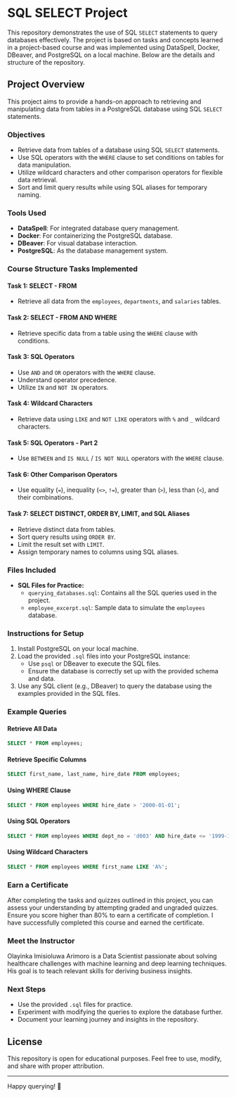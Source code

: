# SQL SELECT Project

This repository demonstrates the use of SQL `SELECT` statements to query databases effectively. The project is based on tasks and concepts learned in a project-based course and was implemented using DataSpell, Docker, DBeaver, and PostgreSQL on a local machine. Below are the details and structure of the repository.

## Project Overview

This project aims to provide a hands-on approach to retrieving and manipulating data from tables in a PostgreSQL database using SQL `SELECT` statements.

### Objectives
- Retrieve data from tables of a database using SQL `SELECT` statements.
- Use SQL operators with the `WHERE` clause to set conditions on tables for data manipulation.
- Utilize wildcard characters and other comparison operators for flexible data retrieval.
- Sort and limit query results while using SQL aliases for temporary naming.

### Tools Used
- **DataSpell**: For integrated database query management.
- **Docker**: For containerizing the PostgreSQL database.
- **DBeaver**: For visual database interaction.
- **PostgreSQL**: As the database management system.

### Course Structure Tasks Implemented

#### Task 1: SELECT - FROM
- Retrieve all data from the `employees`, `departments`, and `salaries` tables.

#### Task 2: SELECT - FROM AND WHERE
- Retrieve specific data from a table using the `WHERE` clause with conditions.

#### Task 3: SQL Operators
- Use `AND` and `OR` operators with the `WHERE` clause.
- Understand operator precedence.
- Utilize `IN` and `NOT IN` operators.

#### Task 4: Wildcard Characters
- Retrieve data using `LIKE` and `NOT LIKE` operators with `%` and `_` wildcard characters.

#### Task 5: SQL Operators - Part 2
- Use `BETWEEN` and `IS NULL` / `IS NOT NULL` operators with the `WHERE` clause.

#### Task 6: Other Comparison Operators
- Use equality (`=`), inequality (`<>`, `!=`), greater than (`>`), less than (`<`), and their combinations.

#### Task 7: SELECT DISTINCT, ORDER BY, LIMIT, and SQL Aliases
- Retrieve distinct data from tables.
- Sort query results using `ORDER BY`.
- Limit the result set with `LIMIT`.
- Assign temporary names to columns using SQL aliases.

### Files Included

- **SQL Files for Practice:**
  - `querying_databases.sql`: Contains all the SQL queries used in the project.
  - `employee_excerpt.sql`: Sample data to simulate the `employees` database.

### Instructions for Setup

1. Install PostgreSQL on your local machine.
2. Load the provided `.sql` files into your PostgreSQL instance:
   - Use `psql` or DBeaver to execute the SQL files.
   - Ensure the database is correctly set up with the provided schema and data.
3. Use any SQL client (e.g., DBeaver) to query the database using the examples provided in the SQL files.

### Example Queries

#### Retrieve All Data
```sql
SELECT * FROM employees;
```

#### Retrieve Specific Columns
```sql
SELECT first_name, last_name, hire_date FROM employees;
```

#### Using WHERE Clause
```sql
SELECT * FROM employees WHERE hire_date > '2000-01-01';
```

#### Using SQL Operators
```sql
SELECT * FROM employees WHERE dept_no = 'd003' AND hire_date <= '1999-12-31';
```

#### Using Wildcard Characters
```sql
SELECT * FROM employees WHERE first_name LIKE 'A%';
```

### Earn a Certificate

After completing the tasks and quizzes outlined in this project, you can assess your understanding by attempting graded and ungraded quizzes. Ensure you score higher than 80% to earn a certificate of completion. I have successfully completed this course and earned the certificate.

### Meet the Instructor
Olayinka Imisioluwa Arimoro is a Data Scientist passionate about solving healthcare challenges with machine learning and deep learning techniques. His goal is to teach relevant skills for deriving business insights.

### Next Steps
- Use the provided `.sql` files for practice.
- Experiment with modifying the queries to explore the database further.
- Document your learning journey and insights in the repository.

## License
This repository is open for educational purposes. Feel free to use, modify, and share with proper attribution.

---

Happy querying! 🚀
